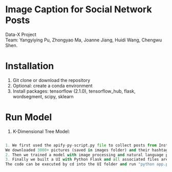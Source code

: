 # Image Caption for Social Network Posts
Data-X Project \
Team: Yangyiying Pu, Zhongyao Ma, Joanne Jiang, Huidi Wang, Chengwu Shen.

# Installation 
1. Git clone or download the repository
2. Optional: create a conda environment
3. Install packages: tensorflow (2.1.0), tensorflow_hub, flask, wordsegment, scipy, sklearn

# Run Model
1. K-Dimensional Tree Model: 
```python Model_KDTree

1. We first used the apify-py-script.py file to collect posts from Instagram associated with specific hashtags.\
We downloaded 3000+ pictures (saved in images folder) and their hashtags (saved in final-imgs.pickle). Pictures and their hashtags can be linked through the ID of the picture. 
2. Then we trained a model with image processing and natural language processing, as the model.py contained.
3. Finally we built a UI with Python Flask and all associated files are in the UI folder. Demo video attached in the last slide of the presentation.\
The code can be executed by cd into the UI folder and run "python app.py" in terminal.
